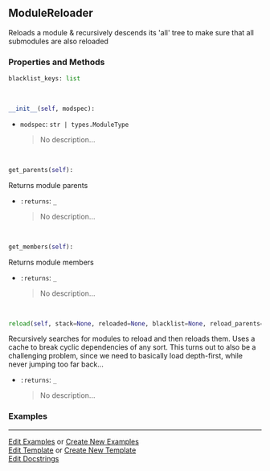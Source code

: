 ## <a id="McUtils.Misc.InteractiveTools.ModuleReloader">ModuleReloader</a>
Reloads a module & recursively descends its 'all' tree
to make sure that all submodules are also reloaded

### Properties and Methods
```python
blacklist_keys: list
```
<a id="McUtils.Misc.InteractiveTools.ModuleReloader.__init__" class="docs-object-method">&nbsp;</a>
```python
__init__(self, modspec): 
```

- `modspec`: `str | types.ModuleType`
    >No description...

<a id="McUtils.Misc.InteractiveTools.ModuleReloader.get_parents" class="docs-object-method">&nbsp;</a>
```python
get_parents(self): 
```
Returns module parents
- `:returns`: `_`
    >No description...

<a id="McUtils.Misc.InteractiveTools.ModuleReloader.get_members" class="docs-object-method">&nbsp;</a>
```python
get_members(self): 
```
Returns module members
- `:returns`: `_`
    >No description...

<a id="McUtils.Misc.InteractiveTools.ModuleReloader.reload" class="docs-object-method">&nbsp;</a>
```python
reload(self, stack=None, reloaded=None, blacklist=None, reload_parents=True, verbose=False, print_indent=''): 
```
Recursively searches for modules to reload and then reloads them.
        Uses a cache to break cyclic dependencies of any sort.
        This turns out to also be a challenging problem, since we need to basically
        load depth-first, while never jumping too far back...
- `:returns`: `_`
    >No description...

### Examples




___

[Edit Examples](https://github.com/McCoyGroup/McUtils/edit/edit/ci/examples/ci/docs/McUtils/Misc/InteractiveTools/ModuleReloader.md) or 
[Create New Examples](https://github.com/McCoyGroup/McUtils/new/edit/?filename=ci/examples/ci/docs/McUtils/Misc/InteractiveTools/ModuleReloader.md) <br/>
[Edit Template](https://github.com/McCoyGroup/McUtils/edit/edit/ci/docs/ci/docs/McUtils/Misc/InteractiveTools/ModuleReloader.md) or 
[Create New Template](https://github.com/McCoyGroup/McUtils/new/edit/?filename=ci/docs/templates/ci/docs/McUtils/Misc/InteractiveTools/ModuleReloader.md) <br/>
[Edit Docstrings](https://github.com/McCoyGroup/McUtils/edit/edit/McUtils/Misc/InteractiveTools.py?message=Update%20Docs)
